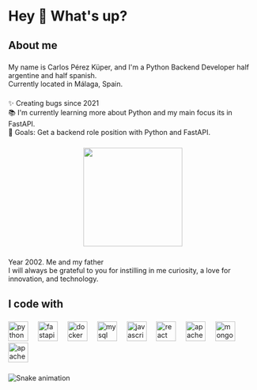 <h1 align="left">Hey 👋 What's up?</h1>

###

<h2 align="left">About me</h2>

###

<p align="left">My name is Carlos Pérez Küper, and I'm a Python Backend Developer half argentine and half spanish.<br>Currently located in Málaga, Spain.</p>

###

<p align="left">✨ Creating bugs since 2021<br>📚 I'm currently learning more about Python and my main focus its in FastAPI.<br>🎯 Goals: Get a backend role position with Python and FastAPI.</p>

###

<div align="center">
  <img height="200" src="https://mail.google.com/mail/u/0/?ui=2&ik=12b5e8bf7f&attid=0.1&permmsgid=msg-a:r-5537907376876793439&th=1904b6e0196738f7&view=fimg&disp=thd&attbid=ANGjdJ9zLWBLzwyGaRt-apJiflr3qkaPLg0WKESXBM7bhLpWhsQtOoW9xvFSZqfRMdEPRaLVBAtnZpFYK9Wb2oFn2-qh8KU0wTlnfkja8oU4Gh9fs-g2VPCrbSejtWA&ats=2524608000000&sz=w1848-h1017"  />
</div>

###

<p align="left">Year 2002. Me and my father<br>I will always be grateful to you for instilling in me curiosity, a love for innovation, and technology.</p>

###

<h2 align="left">I code with</h2>

###

<div align="left">
  <img src="https://cdn.jsdelivr.net/gh/devicons/devicon/icons/python/python-original.svg" height="40" alt="python logo"  />
  <img width="12" />
  <img src="https://cdn.jsdelivr.net/gh/devicons/devicon/icons/fastapi/fastapi-original.svg" height="40" alt="fastapi logo"  />
  <img width="12" />
  <img src="https://cdn.jsdelivr.net/gh/devicons/devicon/icons/docker/docker-original.svg" height="40" alt="docker logo"  />
  <img width="12" />
  <img src="https://cdn.jsdelivr.net/gh/devicons/devicon/icons/mysql/mysql-original.svg" height="40" alt="mysql logo"  />
  <img width="12" />
  <img src="https://cdn.jsdelivr.net/gh/devicons/devicon/icons/javascript/javascript-original.svg" height="40" alt="javascript logo"  />
  <img width="12" />
  <img src="https://cdn.jsdelivr.net/gh/devicons/devicon/icons/react/react-original.svg" height="40" alt="react logo"  />
  <img width="12" />
  <img src="https://cdn.jsdelivr.net/gh/devicons/devicon/icons/apachekafka/apachekafka-original.svg" height="40" alt="apachekafka logo"  />
  <img width="12" />
  <img src="https://cdn.jsdelivr.net/gh/devicons/devicon/icons/mongodb/mongodb-original.svg" height="40" alt="mongodb logo"  />
  <img width="12" />
  <img src="https://cdn.jsdelivr.net/gh/devicons/devicon/icons/apache/apache-original.svg" height="40" alt="apache logo"  />
</div>

###

<img src="https://raw.githubusercontent.com/charlyperezk/charlyperezk/output/snake.svg" alt="Snake animation" />

###
